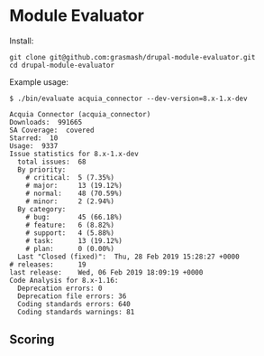 <!--
[![Build Status](https://travis-ci.org/grasmash/composerize-drupal.svg?branch=master)](https://travis-ci.org/grasmash/composerize-drupal) [![Coverage Status](https://coveralls.io/repos/github/grasmash/composerize-drupal/badge.svg?branch=master)](https://coveralls.io/github/grasmash/composerize-drupal?branch=master) [![Packagist](https://img.shields.io/packagist/v/grasmash/composerize-drupal.svg)](https://packagist.org/packages/grasmash/composerize-drupal)
-->

# Module Evaluator

Install:
```
git clone git@github.com:grasmash/drupal-module-evaluator.git
cd drupal-module-evaluator
```

Example usage:
```
$ ./bin/evaluate acquia_connector --dev-version=8.x-1.x-dev

Acquia Connector (acquia_connector)
Downloads:  991665
SA Coverage:  covered
Starred:  10
Usage:  9337
Issue statistics for 8.x-1.x-dev
  total issues:  68
  By priority:
    # critical:  5 (7.35%)
    # major:     13 (19.12%)
    # normal:    48 (70.59%)
    # minor:     2 (2.94%)
  By category:
    # bug:       45 (66.18%)
    # feature:   6 (8.82%)
    # support:   4 (5.88%)
    # task:      13 (19.12%)
    # plan:      0 (0.00%)
  Last "Closed (fixed)":  Thu, 28 Feb 2019 15:28:27 +0000
# releases:      19
last release:    Wed, 06 Feb 2019 18:09:19 +0000
Code Analysis for 8.x-1.16:
  Deprecation errors: 0
  Deprecation file errors: 36
  Coding standards errors: 640
  Coding standards warnings: 81
```

## Scoring


